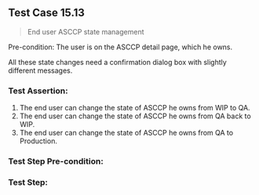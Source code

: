 ## Test Case 15.13

> End user ASCCP state management

Pre-condition: The user is on the ASCCP detail page, which he owns.

All these state changes need a confirmation dialog box with slightly different messages.

### Test Assertion:

1. The end user can change the state of ASCCP he owns from WIP to QA.
2. The end user can change the state of ASCCP he owns from QA back to WIP.
3. The end user can change the state of ASCCP he owns from QA to Production.

### Test Step Pre-condition:



### Test Step: